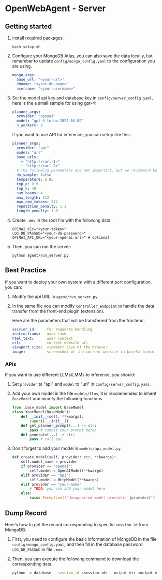 # OpenWebAgent - Server

## Getting started

1. Install required packages.

   ```shell
   bash setup.sh
   ```

2. Configure your MongoDB Atlas, you can also save the data locally, but remember to update `config/mongo_config.yaml` to the configuration you are using.

   ```yaml
   mongo_args:
     base_url: "<your-url>"
     dbname: "<your-db-name>"
     username: "<your-username>"
   ```

   

3. Set the model api key and database key in `config/server_config.yaml`, here is the a small sample for using gpt-4:

   ```yaml
   planner_args:
     provider: "openai"
     model: "gpt-4-turbo-2024-04-09"
     n_workers: 2
   ```

   If you want to use API for inference, you can setup like this:

   ```yaml
   planner_args:
     provider: "api"
     model: "url"
     base_urls: 
       - "http://<url-1>"
       - "http://<url-2>"
     # The following parameters are not important, but we recommend keeping them.
     do_sample: false
     temperature: 0.85
     top_p: 0.9
     top_k: 40
     num_beams: 4
     max_length: 512
     max_new_tokens: 512
     repetition_penalty: 1.2
     length_penalty: 1.0
   ```

4. Create `.env` in the root file with the following data:

   ```shell
   OPENAI_KEY="<your-token>"
   LOG_DB_PASSWD="<your-db-password>"
   OPENAI_API_URL="<your-openai-url>" # optional
   ```

5. Then, you can run the server:

   ```shell
   python agent/run_server.py
   ```


## Best Practice

If you want to deploy your own system with a different port configuration, you can:

1. Modify the api URL in `agent/run_server.py`

2. In the same file you can modify `controller_endpoint` to handle the data transfer from the front-end plugin (extension). 

   Here are the parameters that will be transferred from the frontend.

   ```yaml
   session_id:     for requests handling
   instructions:   user task
   html_text:      user context
   url:            current website url
   viewport_size:  viewport size of the browser
   image:          screenshot of the current website in base64 format
   ```

### APIs

If you want to use different LLMs/LMMs to inference, you should:

1. Set `provider` to "api" and `model` to "url"  in `config/server_config.yaml`.

2. Add your own model in the file `models/llms`, it is recommended to inherit `BaseModel` and modify the following functions.

   ```python
   from .base_model import BaseModel
   class YourModel(BaseModel):
       def __init__(self, **kwargs):
           super().__init__()
       def get_planner_prompt(...) -> str:
           pass # concat your prompt here!
       def generate(...) -> str:
           pass # call api
   ```

3. Don't forget to add your model in `models/api_model.py`

   ```python
   def create_model(self, provider: str, **kwargs):
       self.model_name = provider
       if provider == "openai":
           self.model = OpenAIModel(**kwargs)
       elif provider == "api":
           self.model = HttpModel(**kwargs)
       elif provider == "your-name"
           # TODO: you can add your model here
       else:
           raise Exception(f"Unsupported model provider: {provider}")
   ```

## Dump Record

Here's how to get the record corresponding to specific `session_id` from MongoDB.

1. First, you need to configure the basic information of MongoDB in the file `config/mongo_config.yaml`, and then fill in the database password `LOG_DB_PASSWD` in file `.env`.

2. Then, you can execute the following command to download the corresponding data.

   ```bash
   python -m database --session_id <session-id> --output_dir <output-dir>
   ```

   
